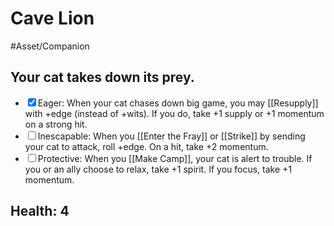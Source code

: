 # Cave Lion
#Asset/Companion
## Your cat takes down its prey.
- <input type="checkbox" checked>Eager: When your cat chases down big game, you may [[Resupply]] with +edge (instead of +wits). If you do, take +1 supply or +1 momentum on a strong hit.
- <input type="checkbox">Inescapable: When you [[Enter the Fray]] or [[Strike]] by sending your cat to attack, roll +edge. On a hit, take +2 momentum.
- <input type="checkbox">Protective: When you [[Make Camp]], your cat is alert to trouble. If you or an ally choose to relax, take +1 spirit. If you focus, take +1 momentum.
## Health: 4